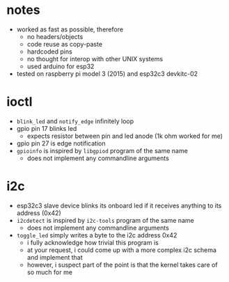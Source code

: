 
# notes
* worked as fast as possible, therefore
    * no headers/objects
    * code reuse as copy-paste
    * hardcoded pins
    * no thought for interop with other UNIX systems
    * used arduino for esp32
* tested on raspberry pi model 3 (2015) and esp32c3 devkitc-02

# ioctl
* `blink_led` and `notify_edge` infinitely loop
* gpio pin 17 blinks led
    * expects resistor between pin and led anode (1k ohm worked for me)
* gpio pin 27 is edge notification
* `gpioinfo` is inspired by `libgpiod` program of the same name
    * does not implement any commandline arguments

# i2c
* esp32c3 slave device blinks its onboard led if it receives anything
    to its address (0x42)
* `i2cdetect` is inspired by `i2c-tools` program of the same name
    * does not implement any commandline arguments
* `toggle_led` simply writes a byte to the i2c address 0x42
    * i fully acknowledge how trivial this program is
    * at your request, i could come up with a more complex i2c schema and
        implement that
    * however, i suspect part of the point is that the kernel takes care of
        so much for me

